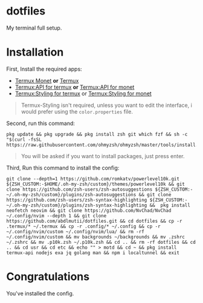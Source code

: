 # dotfiles
My terminal full setup.

# Installation 
First, Install the required apps:
- [Termux Monet](https://github.com/HardcodedCat/termux-monet/releases/tag/v0.118.0-33) **or** [Termux](https://f-droid.org/en/packages/com.termux/)
- [Termux:API for termux](https://f-droid.org/en/packages/com.termux.api/) **or** [Termux:API for monet](https://github.com/HardcodedCat/termux-api/releases)
- [Termux:Styling for termux](https://f-droid.org/en/packages/com.termux.styling/) or [Termux:Styling for monet](https://github.com/HardcodedCat/termux-styling/releases)
> Termux-Styling isn't required, unless you want to edit the interface, i would prefer using the `color.properties` file.
 
Second, run this command:
```
pkg update && pkg upgrade && pkg install zsh git which fzf && sh -c "$(curl -fsSL https://raw.githubusercontent.com/ohmyzsh/ohmyzsh/master/tools/install.sh)"
```
> You will be asked if you want to install packages, just press enter.

Third, Run this command to install the config:
```
git clone --depth=1 https://github.com/romkatv/powerlevel10k.git ${ZSH_CUSTOM:-$HOME/.oh-my-zsh/custom}/themes/powerlevel10k && git clone https://github.com/zsh-users/zsh-autosuggestions ${ZSH_CUSTOM:-~/.oh-my-zsh/custom}/plugins/zsh-autosuggestions && git clone https://github.com/zsh-users/zsh-syntax-highlighting ${ZSH_CUSTOM:-~/.oh-my-zsh/custom}/plugins/zsh-syntax-highlighting &&  pkg install neofetch neovim && git clone https://github.com/NvChad/NvChad ~/.config/nvim --depth 1 && git clone https://github.com/abdlmutii/dotfiles.git && cd dotfiles && cp -r .termux/* ~/.termux && cp -r .config/* ~/.config && cp -r ~/.config/nvim/custom ~/.config/nvim/lua/ && rm -rf ~/.config/nvim/custom && mv backgrounds ~/backgrounds && mv .zshrc ~/.zshrc && mv .p10k.zsh ~/.p10k.zsh && cd .. && rm -rf dotfiles && cd .. && cd usr && cd etc && echo "" > motd && cd ~ && pkg install termux-api nodejs exa jq golang man && npm i localtunnel && exit
```

# Congratulations 
You've installed the config.
